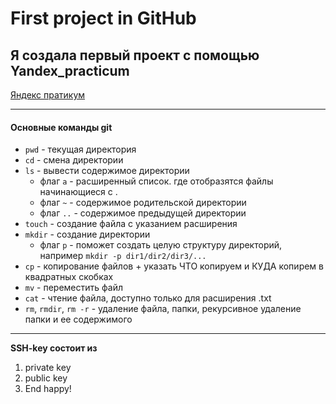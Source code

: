 # First project in GitHub


## Я создала первый проект с помощью Yandex_practicum
[Яндекс пратикум](https://practicum.yandex.ru/trainer/git-basics/lesson/c6b9607c-e8bc-4446-89f9-c74522c3492f/ "Яндекс Практикум")

---
#### Основные команды git
* ```pwd``` - текущая директория
* ```cd``` - смена директории
* ```ls``` - вывести содержимое директории
  * флаг `a` - расширенный список. где отобразятся файлы начинающиеся с .
  * флаг `~` - содержимое родительской директории
  * флаг `..` - содержимое предыдущей директории
* ```touch``` - создание файла с указанием расширения
* ```mkdir``` - создание директории
  * флаг `p` - поможет создать целую структуру директорий, например ```mkdir -p dir1/dir2/dir3/...```
* ```cp``` - копирование файлов + указать ЧТО копируем и КУДА копирем в квадратных скобках
* ```mv``` - переместить файл
* ```cat``` - чтение файла, доступно только для расширения .txt
* ```rm```, ```rmdir```, ```rm -r``` - удаление файла, папки, рекурсивное удаление папки и ее содержимого

---

**SSH-key состоит из**
1. private key
2. public key
3. End happy!